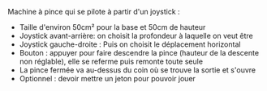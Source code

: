 Machine à pince qui se pilote à partir d'un joystick :   
- Taille d'environ 50cm² pour la base et 50cm de hauteur
- Joystick avant-arrière: on choisit la profondeur à laquelle on veut être   
- Joystick gauche-droite : Puis on choisit le déplacement horizontal
- Bouton : appuyer pour faire descendre la pince (hauteur de la descente non réglable), elle se referme puis remonte toute seule
- La pince fermée va au-dessus du coin où se trouve la sortie et s'ouvre
- Optionnel : devoir mettre un jeton pour pouvoir jouer
